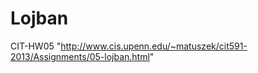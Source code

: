 Lojban
======

CIT-HW05 "http://www.cis.upenn.edu/~matuszek/cit591-2013/Assignments/05-lojban.html"
